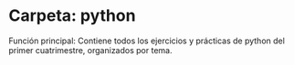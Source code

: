 # Carpeta: python
Función principal: Contiene todos los ejercicios y prácticas de python del primer cuatrimestre, organizados por tema.